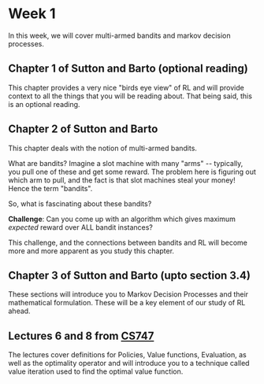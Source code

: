 # Week 1

In this week, we will cover multi-armed bandits and markov decision processes.

## Chapter 1 of Sutton and Barto (optional reading)

This chapter provides a very nice "birds eye view" of RL and will provide context to all the things that you will be reading about. That being said, this is an optional reading.

## Chapter 2 of Sutton and Barto

This chapter deals with the notion of multi-armed bandits.

What are bandits? Imagine a slot machine with many "arms" -- typically, you pull one of these and get some reward. The problem here is figuring out which arm to pull, and the fact is that slot machines steal your money! Hence the term "bandits".

So, what is fascinating about these bandits?

**Challenge**: Can you come up with an algorithm which gives maximum *expected* reward over ALL bandit instances?

This challenge, and the connections between bandits and RL will become more and more apparent as you study this chapter.

## Chapter 3 of Sutton and Barto (upto section 3.4)

These sections will introduce you to Markov Decision Processes and their mathematical formulation. These will be a key element of our study of RL ahead.

## Lectures 6 and 8 from [CS747](https://www.cse.iitb.ac.in/~shivaram/teaching/cs747-a2022/index.html)

The lectures cover definitions for Policies, Value functions, Evaluation, as well as the optimality operator and will introduce you to a technique called value iteration used to find the optimal value function.
